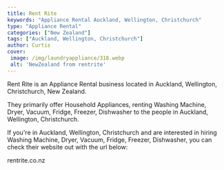 ```yaml
---
title: Rent Rite
keywords: "Appliance Rental Auckland, Wellington, Christchurch"
type: "Appliance Rental"
categories: ["New Zealand"]
tags: ["Auckland, Wellington, Christchurch"]
author: Curtis
cover:
 image: /img/laundryappliance/318.webp
 alt: 'NewZealand from rentrite'
---
```


Rent Rite is an Appliance Rental business located in Auckland, Wellington, Christchurch, New Zealand. 

They primarily offer Household Appliances, renting Washing Machine, Dryer, Vacuum, Fridge, Freezer, Dishwasher to the people in Auckland, Wellington, Christchurch.

If you're in Auckland, Wellington, Christchurch and are interested in hiring Washing Machine, Dryer, Vacuum, Fridge, Freezer, Dishwasher, you can check their website out with the url below: 

rentrite.co.nz
